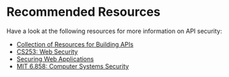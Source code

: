 # Recommended Resources

Have a look at the following resources for more information on API security:

- [Collection of Resources for Building APIs](https://github.com/yosriady/awesome-api-devtools)
- [CS253: Web Security](https://www.youtube.com/watch?v=5JJrJGZ_LjM&list=PL1y1iaEtjSYiiSGVlL1cHsXN_kvJOOhu-)
- [Securing Web Applications](https://www.youtube.com/watch?v=WlmKwIe9z1Q)
- [MIT 6.858: Computer Systems Security](https://www.youtube.com/watch?v=GqmQg-cszw4&list=PLUl4u3cNGP62K2DjQLRxDNRi0z2IRWnNh)